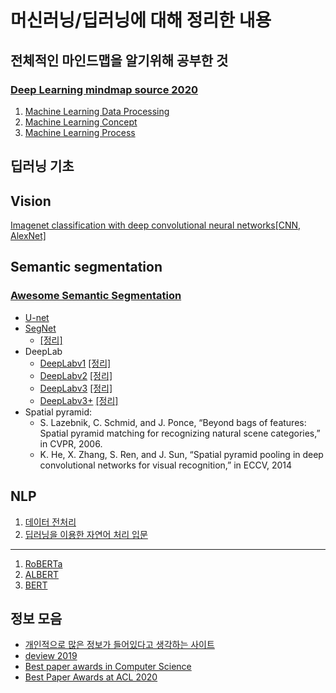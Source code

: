 # 머신러닝/딥러닝에 대해 정리한 내용

## 전체적인 마인드맵을 알기위해 공부한 것

### [Deep Learning mindmap source 2020](https://whimsical.com/CA7f3ykvXpnJ9Az32vYXva)

1. [Machine Learning Data Processing](MindMap/machine%20learning%20data%20processing%20roadmap.md)
2. [Machine Learning Concept](MindMap/machine%20learning%20concept.md)
3. [Machine Learning Process](MindMap/machine%20learning%20process.md)

## 딥러닝 기초

## Vision

[Imagenet classification with deep convolutional neural networks[CNN, AlexNet]](https://papers.nips.cc/paper/4824-imagenet-classification-with-deep-convolutional-neural-networks.pdf)

## Semantic segmentation

### [Awesome Semantic Segmentation](https://github.com/mrgloom/awesome-semantic-segmentation?fbclid=IwAR35vXm16KQ_TG2C9361lreBhkYP82ZJioNI-UCyDdr0WpQhM_RBNVwZrPw)

- [U-net](https://arxiv.org/pdf/1505.04597.pdf)
- [SegNet](https://arxiv.org/pdf/1511.00561.pdf)
  - [[정리]](Semantic%20Segmentation/SegNet.md)
- DeepLab
  - [DeepLabv1](https://arxiv.org/pdf/1412.7062.pdf) [[정리]](Semantic%20Segmentation/Deeplab/Deeplab_v1.md)
  - [DeepLabv2](https://arxiv.org/pdf/1606.00915.pdf) [[정리]](Semantic%20Segmentation/Deeplab/Deeplab_v2.md)
  - [DeepLabv3](https://arxiv.org/pdf/1706.05587.pdf) [[정리]](Semantic%20Segmentation/Deeplab/Deeplab_v3.md)
  - [DeepLabv3+](https://arxiv.org/pdf/1802.02611.pdf) [[정리]](Semantic%20Segmentation/Deeplab/Deeplab_v3+.md)
- Spatial pyramid:
  - S. Lazebnik, C. Schmid, and J. Ponce, “Beyond bags of features: Spatial pyramid matching for recognizing natural scene categories,” in CVPR, 2006.
  - K. He, X. Zhang, S. Ren, and J. Sun, “Spatial pyramid pooling in deep convolutional networks for visual recognition,” in ECCV, 2014

## NLP

1. [데이터 전처리](https://blog.pingpong.us/dialog-bert-tokenizer/?fbclid=IwAR0O2mtCrn4ilEusZE2fV3waGWl1BGE7Q3ifV6TBHu-nbQ5XViflE271B2U)
2. [딥러닝을 이용한 자연어 처리 입문](https://wikidocs.net/book/2155?fbclid=IwAR1jXkBthksuedED_dxANn_NRHzKgSw1oBEoZSPPnNJulpcDyUSg17BokG8)

---

1. [RoBERTa](https://arxiv.org/abs/1907.11692?fbclid=IwAR1ZISElXegapWYpz0Ut3kV3mQFoh8IOiJevKJd5QH9P7SMt9XJWKFfrgx4)
2. [ALBERT](https://arxiv.org/abs/1909.11942?fbclid=IwAR2TNdGL_aFnuB1x5e4YxhvnwfQcEgcjxFBmlFrQ8NGASu1nP1M09GgWZ4w)
3. [BERT](http://docs.likejazz.com/bert/?fbclid=IwAR2TNdGL_aFnuB1x5e4YxhvnwfQcEgcjxFBmlFrQ8NGASu1nP1M09GgWZ4w#fn:fn-2)

## 정보 모음

- [개인적으로 많은 정보가 들어있다고 생각하는 사이트](https://deep-learning-drizzle.github.io/?fbclid=IwAR2HVeEddlfF0WaEPW4IRRq6oUVtOp1BPcTNdGHABgaKvrhKJ7HzcW8GJVo
)
- [deview 2019](https://deview.kr/2019/schedule)
- [Best paper awards in Computer Science](https://jeffhuang.com/best_paper_awards/?fbclid=IwAR1xqjapSTqkqGb_bi7qBaeTT5me8Jv8mUc2s6M6TzBVAfSzBovBYG8aotc)
- [Best Paper Awards at ACL 2020](https://acl2020.org/blog/ACL-2020-best-papers/)
